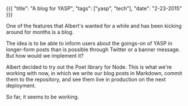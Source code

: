{{{
  "title": "A blog for YASP",
  "tags": ["yasp", "tech"],
  "date": "2-23-2015"
}}}

One of the features that Albert's wanted for a while and has been kicking around for months is a blog.

<!--more-->

The idea is to be able to inform users about the goings-on of YASP in longer-form posts than is possible through Twitter or a banner message.
But how would we implement it?

Albert decided to try out the Poet library for Node.  This is what we're working with now, in which we write our blog posts in Markdown, commit them to the repository, and see them live in production on the next deployment.

So far, it seems to be working.